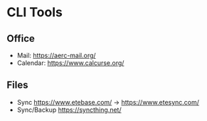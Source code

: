 # CLI Tools

## Office

- Mail: <https://aerc-mail.org/>
- Calendar: <https://www.calcurse.org/>

## Files

- Sync <https://www.etebase.com/> -> <https://www.etesync.com/>
- Sync/Backup <https://syncthing.net/>
